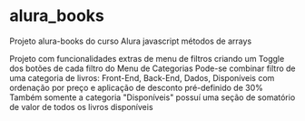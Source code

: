 # alura_books
Projeto alura-books do curso Alura javascript métodos de arrays

Projeto com funcionalidades extras de menu de filtros
criando um Toggle dos botões de cada filtro do Menu de Categorias
Pode-se combinar filtro de uma categoria de livros: Front-End, Back-End, Dados, Disponíveis 
com ordenação por preço e aplicação de desconto pré-definido de 30%
Também somente a categoria "Disponíveis" possuí uma seção de somatório de valor de todos os livros disponíveis
